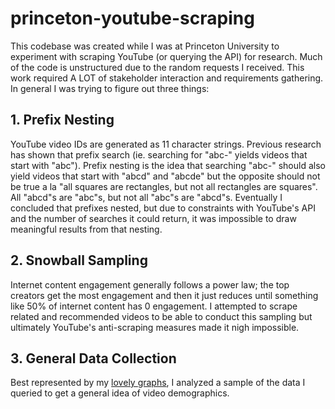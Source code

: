 # princeton-youtube-scraping
This codebase was created while I was at Princeton University to experiment with scraping YouTube (or querying the API) for research. Much of the code is unstructured due to the random requests I received. This work required A LOT of stakeholder interaction and requirements gathering. In general I was trying to figure out three things:

## 1. Prefix Nesting
YouTube video IDs are generated as 11 character strings. Previous research has shown that prefix search (ie. searching for "abc-" yields videos that start with "abc"). Prefix nesting is the idea that searching "abc-" should also yield videos that start with "abcd" and "abcde" but the opposite should not be true a la "all squares are rectangles, but not all rectangles are squares". All "abcd"s are "abc"s, but not all "abc"s are "abcd"s. Eventually I concluded that prefixes nested, but due to constraints with YouTube's API and the number of searches it could return, it was impossible to draw meaningful results from that nesting.

## 2. Snowball Sampling
Internet content engagement generally follows a power law; the top creators get the most engagement and then it just reduces until something like 50% of internet content has 0 engagement. I attempted to scrape related and recommended videos to be able to conduct this sampling but ultimately YouTube's anti-scraping measures made it nigh impossible.

## 3. General Data Collection
Best represented by my [lovely graphs](/visualizations), I analyzed a sample of the data I queried to get a general idea of video demographics.